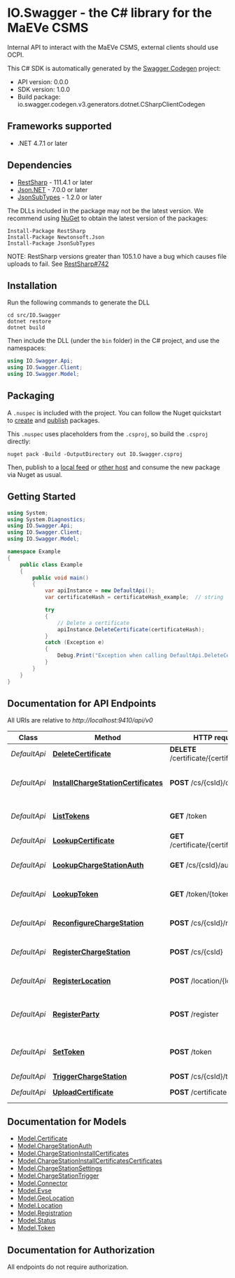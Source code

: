 # IO.Swagger - the C# library for the MaEVe CSMS

Internal API to interact with the MaEVe CSMS, external clients should use OCPI.

This C# SDK is automatically generated by the [Swagger Codegen](https://github.com/swagger-api/swagger-codegen) project:

- API version: 0.0.0
- SDK version: 1.0.0
- Build package: io.swagger.codegen.v3.generators.dotnet.CSharpClientCodegen

<a name="frameworks-supported"></a>
## Frameworks supported
- .NET 4.7.1 or later

<a name="dependencies"></a>
## Dependencies
- [RestSharp](https://www.nuget.org/packages/RestSharp) - 111.4.1 or later
- [Json.NET](https://www.nuget.org/packages/Newtonsoft.Json/) - 7.0.0 or later
- [JsonSubTypes](https://www.nuget.org/packages/JsonSubTypes/) - 1.2.0 or later

The DLLs included in the package may not be the latest version. We recommend using [NuGet](https://docs.nuget.org/consume/installing-nuget) to obtain the latest version of the packages:
```
Install-Package RestSharp
Install-Package Newtonsoft.Json
Install-Package JsonSubTypes
```

NOTE: RestSharp versions greater than 105.1.0 have a bug which causes file uploads to fail. See [RestSharp#742](https://github.com/restsharp/RestSharp/issues/742)

<a name="installation"></a>
## Installation

Run the following commands to generate the DLL
```
cd src/IO.Swagger
dotnet restore
dotnet build
```

Then include the DLL (under the `bin` folder) in the C# project, and use the namespaces:
```csharp
using IO.Swagger.Api;
using IO.Swagger.Client;
using IO.Swagger.Model;
```

<a name="packaging"></a>
## Packaging

A `.nuspec` is included with the project. You can follow the Nuget quickstart to [create](https://docs.microsoft.com/en-us/nuget/quickstart/create-and-publish-a-package#create-the-package) and [publish](https://docs.microsoft.com/en-us/nuget/quickstart/create-and-publish-a-package#publish-the-package) packages.

This `.nuspec` uses placeholders from the `.csproj`, so build the `.csproj` directly:

```
nuget pack -Build -OutputDirectory out IO.Swagger.csproj
```

Then, publish to a [local feed](https://docs.microsoft.com/en-us/nuget/hosting-packages/local-feeds) or [other host](https://docs.microsoft.com/en-us/nuget/hosting-packages/overview) and consume the new package via Nuget as usual.


<a name="getting-started"></a>
## Getting Started

```csharp
using System;
using System.Diagnostics;
using IO.Swagger.Api;
using IO.Swagger.Client;
using IO.Swagger.Model;

namespace Example
{
    public class Example
    {
        public void main()
        {
            var apiInstance = new DefaultApi();
            var certificateHash = certificateHash_example;  // string | 

            try
            {
                // Delete a certificate
                apiInstance.DeleteCertificate(certificateHash);
            }
            catch (Exception e)
            {
                Debug.Print("Exception when calling DefaultApi.DeleteCertificate: " + e.Message );
            }
        }
    }
}
```

<a name="documentation-for-api-endpoints"></a>
## Documentation for API Endpoints

All URIs are relative to *http://localhost:9410/api/v0*

Class | Method | HTTP request | Description
------------ | ------------- | ------------- | -------------
*DefaultApi* | [**DeleteCertificate**](docs/DefaultApi.md#deletecertificate) | **DELETE** /certificate/{certificateHash} | Delete a certificate
*DefaultApi* | [**InstallChargeStationCertificates**](docs/DefaultApi.md#installchargestationcertificates) | **POST** /cs/{csId}/certificates | Install certificates on the charge station
*DefaultApi* | [**ListTokens**](docs/DefaultApi.md#listtokens) | **GET** /token | List authorization tokens
*DefaultApi* | [**LookupCertificate**](docs/DefaultApi.md#lookupcertificate) | **GET** /certificate/{certificateHash} | Lookup a certificate
*DefaultApi* | [**LookupChargeStationAuth**](docs/DefaultApi.md#lookupchargestationauth) | **GET** /cs/{csId}/auth | Returns the authentication details
*DefaultApi* | [**LookupToken**](docs/DefaultApi.md#lookuptoken) | **GET** /token/{tokenUid} | Lookup an authorization token
*DefaultApi* | [**ReconfigureChargeStation**](docs/DefaultApi.md#reconfigurechargestation) | **POST** /cs/{csId}/reconfigure | Reconfigure the charge station
*DefaultApi* | [**RegisterChargeStation**](docs/DefaultApi.md#registerchargestation) | **POST** /cs/{csId} | Register a new charge station
*DefaultApi* | [**RegisterLocation**](docs/DefaultApi.md#registerlocation) | **POST** /location/{locationId} | Registers a location with the CSMS
*DefaultApi* | [**RegisterParty**](docs/DefaultApi.md#registerparty) | **POST** /register | Registers an OCPI party with the CSMS
*DefaultApi* | [**SetToken**](docs/DefaultApi.md#settoken) | **POST** /token | Create/update an authorization token
*DefaultApi* | [**TriggerChargeStation**](docs/DefaultApi.md#triggerchargestation) | **POST** /cs/{csId}/trigger | 
*DefaultApi* | [**UploadCertificate**](docs/DefaultApi.md#uploadcertificate) | **POST** /certificate | Upload a certificate

<a name="documentation-for-models"></a>
## Documentation for Models

 - [Model.Certificate](docs/Certificate.md)
 - [Model.ChargeStationAuth](docs/ChargeStationAuth.md)
 - [Model.ChargeStationInstallCertificates](docs/ChargeStationInstallCertificates.md)
 - [Model.ChargeStationInstallCertificatesCertificates](docs/ChargeStationInstallCertificatesCertificates.md)
 - [Model.ChargeStationSettings](docs/ChargeStationSettings.md)
 - [Model.ChargeStationTrigger](docs/ChargeStationTrigger.md)
 - [Model.Connector](docs/Connector.md)
 - [Model.Evse](docs/Evse.md)
 - [Model.GeoLocation](docs/GeoLocation.md)
 - [Model.Location](docs/Location.md)
 - [Model.Registration](docs/Registration.md)
 - [Model.Status](docs/Status.md)
 - [Model.Token](docs/Token.md)

<a name="documentation-for-authorization"></a>
## Documentation for Authorization

All endpoints do not require authorization.
